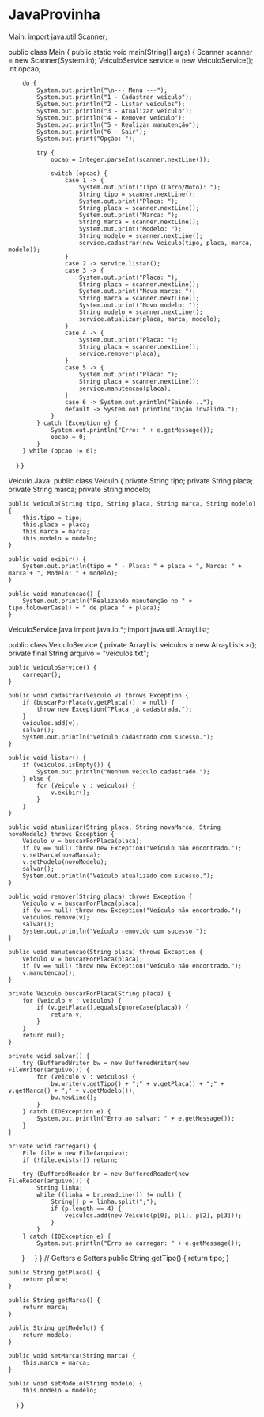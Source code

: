 # JavaProvinha
Main:
import java.util.Scanner;

public class Main {
    public static void main(String[] args) {
        Scanner scanner = new Scanner(System.in);
        VeiculoService service = new VeiculoService();
        int opcao;

        do {
            System.out.println("\n--- Menu ---");
            System.out.println("1 - Cadastrar veículo");
            System.out.println("2 - Listar veículos");
            System.out.println("3 - Atualizar veículo");
            System.out.println("4 - Remover veículo");
            System.out.println("5 - Realizar manutenção");
            System.out.println("6 - Sair");
            System.out.print("Opção: ");

            try {
                opcao = Integer.parseInt(scanner.nextLine());

                switch (opcao) {
                    case 1 -> {
                        System.out.print("Tipo (Carro/Moto): ");
                        String tipo = scanner.nextLine();
                        System.out.print("Placa: ");
                        String placa = scanner.nextLine();
                        System.out.print("Marca: ");
                        String marca = scanner.nextLine();
                        System.out.print("Modelo: ");
                        String modelo = scanner.nextLine();
                        service.cadastrar(new Veiculo(tipo, placa, marca, modelo));
                    }
                    case 2 -> service.listar();
                    case 3 -> {
                        System.out.print("Placa: ");
                        String placa = scanner.nextLine();
                        System.out.print("Nova marca: ");
                        String marca = scanner.nextLine();
                        System.out.print("Novo modelo: ");
                        String modelo = scanner.nextLine();
                        service.atualizar(placa, marca, modelo);
                    }
                    case 4 -> {
                        System.out.print("Placa: ");
                        String placa = scanner.nextLine();
                        service.remover(placa);
                    }
                    case 5 -> {
                        System.out.print("Placa: ");
                        String placa = scanner.nextLine();
                        service.manutencao(placa);
                    }
                    case 6 -> System.out.println("Saindo...");
                    default -> System.out.println("Opção inválida.");
                }
            } catch (Exception e) {
                System.out.println("Erro: " + e.getMessage());
                opcao = 0;
            }
        } while (opcao != 6);
    }
}

Veiculo.Java:
public class Veiculo {
    private String tipo;
    private String placa;
    private String marca;
    private String modelo;

    public Veiculo(String tipo, String placa, String marca, String modelo) {
        this.tipo = tipo;
        this.placa = placa;
        this.marca = marca;
        this.modelo = modelo;
    }

    public void exibir() {
        System.out.println(tipo + " - Placa: " + placa + ", Marca: " + marca + ", Modelo: " + modelo);
    }

    public void manutencao() {
        System.out.println("Realizando manutenção no " + tipo.toLowerCase() + " de placa " + placa);
    }


VeiculoService.java
import java.io.*;
import java.util.ArrayList;

public class VeiculoService {
    private ArrayList<Veiculo> veiculos = new ArrayList<>();
    private final String arquivo = "veiculos.txt";

    public VeiculoService() {
        carregar();
    }

    public void cadastrar(Veiculo v) throws Exception {
        if (buscarPorPlaca(v.getPlaca()) != null) {
            throw new Exception("Placa já cadastrada.");
        }
        veiculos.add(v);
        salvar();
        System.out.println("Veículo cadastrado com sucesso.");
    }

    public void listar() {
        if (veiculos.isEmpty()) {
            System.out.println("Nenhum veículo cadastrado.");
        } else {
            for (Veiculo v : veiculos) {
                v.exibir();
            }
        }
    }

    public void atualizar(String placa, String novaMarca, String novoModelo) throws Exception {
        Veiculo v = buscarPorPlaca(placa);
        if (v == null) throw new Exception("Veículo não encontrado.");
        v.setMarca(novaMarca);
        v.setModelo(novoModelo);
        salvar();
        System.out.println("Veículo atualizado com sucesso.");
    }

    public void remover(String placa) throws Exception {
        Veiculo v = buscarPorPlaca(placa);
        if (v == null) throw new Exception("Veículo não encontrado.");
        veiculos.remove(v);
        salvar();
        System.out.println("Veículo removido com sucesso.");
    }

    public void manutencao(String placa) throws Exception {
        Veiculo v = buscarPorPlaca(placa);
        if (v == null) throw new Exception("Veículo não encontrado.");
        v.manutencao();
    }

    private Veiculo buscarPorPlaca(String placa) {
        for (Veiculo v : veiculos) {
            if (v.getPlaca().equalsIgnoreCase(placa)) {
                return v;
            }
        }
        return null;
    }

    private void salvar() {
        try (BufferedWriter bw = new BufferedWriter(new FileWriter(arquivo))) {
            for (Veiculo v : veiculos) {
                bw.write(v.getTipo() + ";" + v.getPlaca() + ";" + v.getMarca() + ";" + v.getModelo());
                bw.newLine();
            }
        } catch (IOException e) {
            System.out.println("Erro ao salvar: " + e.getMessage());
        }
    }

    private void carregar() {
        File file = new File(arquivo);
        if (!file.exists()) return;

        try (BufferedReader br = new BufferedReader(new FileReader(arquivo))) {
            String linha;
            while ((linha = br.readLine()) != null) {
                String[] p = linha.split(";");
                if (p.length == 4) {
                    veiculos.add(new Veiculo(p[0], p[1], p[2], p[3]));
                }
            }
        } catch (IOException e) {
            System.out.println("Erro ao carregar: " + e.getMessage());
        }
    }
}
    // Getters e Setters
    public String getTipo() {
        return tipo;
    }

    public String getPlaca() {
        return placa;
    }

    public String getMarca() {
        return marca;
    }

    public String getModelo() {
        return modelo;
    }

    public void setMarca(String marca) {
        this.marca = marca;
    }

    public void setModelo(String modelo) {
        this.modelo = modelo;
    }
}
